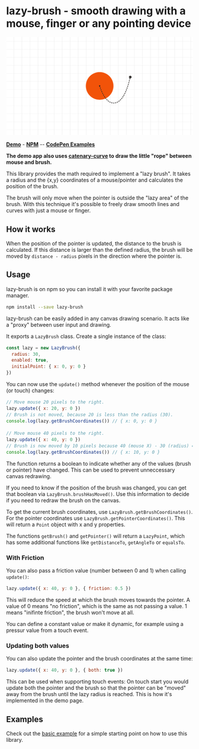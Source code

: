 # lazy-brush - smooth drawing with a mouse, finger or any pointing device

![lazy-brush banner](public/og.png?raw=true "Lazy Brush in action")

**[Demo](https://lazybrush.dulnan.net)** - **[NPM](https://npmjs.com/package/lazy-brush)** -- **[CodePen Examples](https://codepen.io/collection/wayKwv)**

__The demo app also uses
[catenary-curve](https://github.com/dulnan/catenary-curve) to draw the little
"rope" between mouse and brush.__

This library provides the math required to implement a "lazy brush".
It takes a radius and the {x,y} coordinates of a mouse/pointer and calculates
the position of the brush.

The brush will only move when the pointer is outside the "lazy area" of the
brush. With this technique it's possible to freely draw smooth lines and curves
with just a mouse or finger.

## How it works

When the position of the pointer is updated, the distance to the brush is
calculated. If this distance is larger than the defined radius, the brush will
be moved by `distance - radius` pixels in the direction where the pointer is.

## Usage

lazy-brush is on npm so you can install it with your favorite package manager.

```bash
npm install --save lazy-brush
```

lazy-brush can be easily added in any canvas drawing scenario. It acts like a
"proxy" between user input and drawing.

It exports a `LazyBrush` class. Create a single instance of the class:

```javascript
const lazy = new LazyBrush({
  radius: 30,
  enabled: true,
  initialPoint: { x: 0, y: 0 }
})
```

You can now use the `update()` method whenever the position of the mouse (or
touch) changes:

```javascript
// Move mouse 20 pixels to the right.
lazy.update({ x: 20, y: 0 })
// Brush is not moved, because 20 is less than the radius (30).
console.log(lazy.getBrushCoordinates()) // { x: 0, y: 0 }

// Move mouse 40 pixels to the right.
lazy.update({ x: 40, y: 0 })
// Brush is now moved by 10 pixels because 40 (mouse X) - 30 (radius) = 10.
console.log(lazy.getBrushCoordinates()) // { x: 10, y: 0 }
```

The function returns a boolean to indicate whether any of the values (brush or
pointer) have changed. This can be used to prevent unneccessary canvas
redrawing.

If you need to know if the position of the brush was changed, you can get that
boolean via `LazyBrush.brushHasMoved()`. Use this information to decide if you
need to redraw the brush on the canvas.

To get the current brush coordinates, use `LazyBrush.getBrushCoordinates()`.
For the pointer coordinates use `LazyBrush.getPointerCoordinates()`. This will
return a `Point` object with x and y properties.

The functions `getBrush()` and `getPointer()` will return a `LazyPoint`, which
has some additional functions like `getDistanceTo`, `getAngleTo` or `equalsTo`.

### With Friction

You can also pass a friction value (number between 0 and 1) when calling `update()`:

```javascript
lazy.update({ x: 40, y: 0 }, { friction: 0.5 })
```

This will reduce the speed at which the brush moves towards the pointer. A
value of 0 means "no friction", which is the same as not passing a value. 1
means "inifinte friction", the brush won't move at all.

You can define a constant value or make it dynamic, for example using a pressur
value from a touch event.

### Updating both values

You can also update the pointer and the brush coordinates at the same time:

```javascript
lazy.update({ x: 40, y: 0 }, { both: true })
```

This can be used when supporting touch events: On touch start you would update
both the pointer and the brush so that the pointer can be "moved" away from the
brush until the lazy radius is reached. This is how it's implemented in the
demo page.

## Examples

Check out the [basic example](examples/basic.html) for a simple starting point
on how to use this library.
